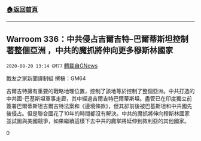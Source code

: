 ###  [:house:返回首頁](https://github.com/ourhimalayas/txt)
---

## Warroom 336：中共侵占吉爾吉特&#8211;巴爾蒂斯坦控制著整個亞洲 ，中共的魔抓將伸向更多穆斯林國家
`2020-08-20 13:14 GM77` [轉載自GNews](https://gnews.org/zh-hant/308027/)

戰友之家新聞譯制組
撰稿：GM64



吉爾吉特擁有重要的戰略地理位置，控制了該地等於控制了整個亞洲。中共打造的中共國-巴基斯坦軍事走廊，其中經過吉爾吉特巴爾蒂斯坦。盡管已在印度獨立前簽署巴爾蒂斯坦吉爾吉特法案和《邊境條款》，但其卻前後被巴基斯坦和中共國先後侵占。但是聯合國花了10年的時間都沒有解決。中共的魔抓將伸向穆斯林國家並試圖與美國競爭，如果繼續這樣下去中共的魔掌將延伸到敘利亞的其他國家。

0
